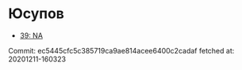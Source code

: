 # Юсупов
- [39: NA](39.md)

Commit: ec5445cfc5c385719ca9ae814acee6400c2cadaf
 fetched at: 20201211-160323
